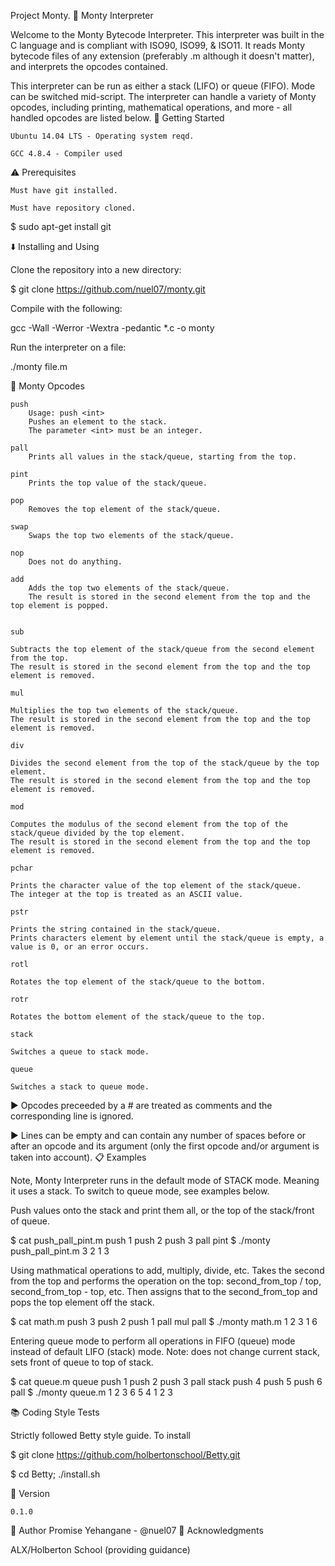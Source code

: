 Project Monty.
🐍 Monty Interpreter

Welcome to the Monty Bytecode Interpreter. This interpreter was built in the C language and is compliant with ISO90, ISO99, & ISO11. It reads Monty bytecode files of any extension (preferably .m although it doesn't matter), and interprets the opcodes contained.

This interpreter can be run as either a stack (LIFO) or queue (FIFO). Mode can be switched mid-script. The interpreter can handle a variety of Monty opcodes, including printing, mathematical operations, and more - all handled opcodes are listed below.
🏃 Getting Started

    Ubuntu 14.04 LTS - Operating system reqd.

    GCC 4.8.4 - Compiler used

⚠️ Prerequisites

    Must have git installed.

    Must have repository cloned.

$ sudo apt-get install git

⬇️ Installing and Using

Clone the repository into a new directory:

$ git clone https://github.com/nuel07/monty.git

Compile with the following:

gcc -Wall -Werror -Wextra -pedantic *.c -o monty

Run the interpreter on a file:

./monty file.m

🔧 Monty Opcodes

    push
        Usage: push <int>
        Pushes an element to the stack.
        The parameter <int> must be an integer.

    pall
        Prints all values in the stack/queue, starting from the top.

    pint
        Prints the top value of the stack/queue.

    pop
        Removes the top element of the stack/queue.

    swap
        Swaps the top two elements of the stack/queue.

    nop
        Does not do anything.

    add
        Adds the top two elements of the stack/queue.
        The result is stored in the second element from the top and the top element is popped.
    

    sub

    Subtracts the top element of the stack/queue from the second element from the top.
    The result is stored in the second element from the top and the top element is removed.

    mul

    Multiplies the top two elements of the stack/queue.
    The result is stored in the second element from the top and the top element is removed.

    div

    Divides the second element from the top of the stack/queue by the top element.
    The result is stored in the second element from the top and the top element is removed.

    mod

    Computes the modulus of the second element from the top of the stack/queue divided by the top element.
    The result is stored in the second element from the top and the top element is removed.

    pchar

    Prints the character value of the top element of the stack/queue.
    The integer at the top is treated as an ASCII value.

    pstr

    Prints the string contained in the stack/queue.
    Prints characters element by element until the stack/queue is empty, a value is 0, or an error occurs.

    rotl

    Rotates the top element of the stack/queue to the bottom.

    rotr

    Rotates the bottom element of the stack/queue to the top.

    stack

    Switches a queue to stack mode.

    queue

    Switches a stack to queue mode.



▶️ Opcodes preceeded by a # are treated as comments and the corresponding line is ignored.

▶️ Lines can be empty and can contain any number of spaces before or after an opcode and its argument (only the first opcode and/or argument is taken into account).
📋 Examples

Note, Monty Interpreter runs in the default mode of STACK mode. Meaning it uses a stack. To switch to queue mode, see examples below.

Push values onto the stack and print them all, or the top of the stack/front of queue.

$ cat push_pall_pint.m
push 1
push 2
push 3
pall
pint
$ ./monty push_pall_pint.m
3
2
1
3

Using mathmatical operations to add, multiply, divide, etc. Takes the second from the top and performs the operation on the top: second_from_top / top, second_from_top - top, etc. Then assigns that to the second_from_top and pops the top element off the stack.

$ cat math.m
push 3
push 2
push 1
pall
mul
pall
$ ./monty math.m
1
2
3
1
6

Entering queue mode to perform all operations in FIFO (queue) mode instead of default LIFO (stack) mode. Note: does not change current stack, sets front of queue to top of stack.

$ cat queue.m
queue
push 1
push 2
push 3
pall
stack
push 4
push 5
push 6
pall
$ ./monty queue.m
1
2
3
6
5
4
1
2
3

📚 Coding Style Tests

Strictly followed Betty style guide. To install

$ git clone https://github.com/holbertonschool/Betty.git

$ cd Betty; ./install.sh

📝 Version

    0.1.0

📘 Author
   Promise Yehangane - @nuel07
📣 Acknowledgments

   ALX/Holberton School (providing guidance)
   
